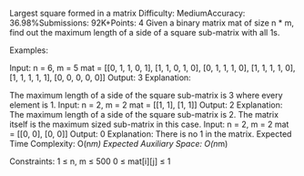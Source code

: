 Largest square formed in a matrix
Difficulty: MediumAccuracy: 36.98%Submissions: 92K+Points: 4
Given a binary matrix mat of size n * m, find out the maximum length of a side of a square sub-matrix with all 1s.

Examples:

Input: n = 6, m = 5
mat = [[0, 1, 1, 0, 1], 
       [1, 1, 0, 1, 0],
       [0, 1, 1, 1, 0],
       [1, 1, 1, 1, 0],
       [1, 1, 1, 1, 1],
       [0, 0, 0, 0, 0]]
Output: 3
Explanation: 

The maximum length of a side of the square sub-matrix is 3 where every element is 1.
Input: n = 2, m = 2
mat = [[1, 1], 
       [1, 1]]
Output: 2
Explanation: The maximum length of a side of the square sub-matrix is 2. The matrix itself is the maximum sized sub-matrix in this case.
Input: n = 2, m = 2
mat = [[0, 0], 
       [0, 0]]
Output: 0
Explanation: There is no 1 in the matrix.
Expected Time Complexity: O(n*m)
Expected Auxiliary Space: O(n*m)

Constraints:
1 ≤ n, m ≤ 500
0 ≤ mat[i][j] ≤ 1 

